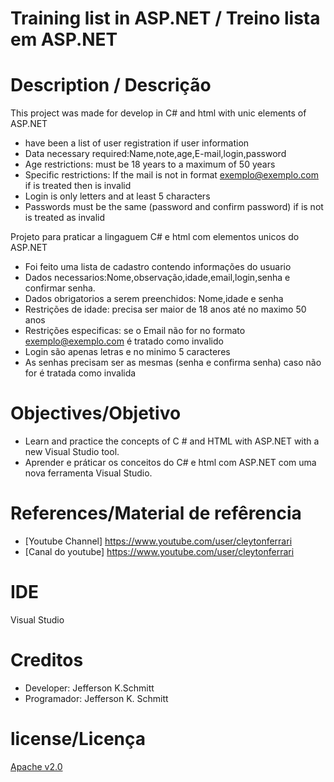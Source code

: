 Training list in ASP.NET / Treino lista em ASP.NET
=================

Description / Descrição
=========

This project was made for develop in C# and html with unic elements of ASP.NET
- have been  a list of user registration if user information
- Data necessary required:Name,note,age,E-mail,login,password
- Age restrictions: must be 18 years to a maximum of 50 years
- Specific restrictions: If the mail is not in format exemplo@exemplo.com if is treated then is invalid
- Login is only letters and at least 5 characters
- Passwords must be the same (password and confirm password) if is not is treated as invalid

Projeto para praticar a lingaguem C# e html com elementos unicos do ASP.NET
- Foi feito uma lista de cadastro contendo informações do usuario
- Dados necessarios:Nome,observação,idade,email,login,senha e confirmar senha.
- Dados obrigatorios a serem preenchidos: Nome,idade e senha
- Restrições de idade: precisa ser maior de 18 anos até no maximo 50 anos
- Restrições especificas: se o Email não for no formato exemplo@exemplo.com é tratado como invalido
- Login são apenas letras e no minimo 5 caracteres
- As senhas precisam ser as mesmas (senha e confirma senha) caso não for é tratada como invalida

Objectives/Objetivo
=========

- Learn and practice the concepts of C # and HTML with ASP.NET with a new Visual Studio tool.
- Aprender e práticar os conceitos do C# e html  com ASP.NET com uma nova ferramenta Visual Studio. 

References/Material de refêrencia
======================

- [Youtube Channel] https://www.youtube.com/user/cleytonferrari
- [Canal do youtube] https://www.youtube.com/user/cleytonferrari

IDE
====

Visual Studio

Creditos
=========

- Developer: Jefferson K.Schmitt
- Programador: Jefferson K. Schmitt

license/Licença
========

[Apache v2.0](http://www.apache.org/licenses/LICENSE-2.0.html)
